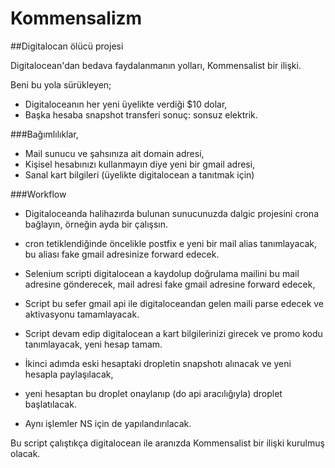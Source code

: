 # Kommensalizm
##Digitalocan ölücü projesi

Digitalocean'dan bedava faydalanmanın yolları, Kommensalist bir ilişki.

Beni bu yola sürükleyen;
- Digitaloceanın her yeni üyelikte verdiği $10 dolar,
- Başka hesaba snapshot transferi
 sonuç: sonsuz elektrik.
 
###Bağımlılıklar,
- Mail sunucu ve şahsınıza ait domain adresi,
- Kişisel hesabınızı kullanmayın diye yeni bir gmail adresi,
- Sanal kart bilgileri (üyelikte digitalocean a tanıtmak için)

###Workflow
- Digitaloceanda halihazırda bulunan sunucunuzda dalgic projesini crona bağlayın, örneğin ayda bir çalışsın.
- cron tetiklendiğinde öncelikle postfix e yeni bir mail alias tanımlayacak, bu aliası fake gmail adresinize forward edecek.
- Selenium scripti digitalocean a kaydolup doğrulama mailini bu mail adresine gönderecek, mail adresi fake gmail adresine forward edecek,
- Script bu sefer gmail api ile digitaloceandan gelen maili parse edecek ve aktivasyonu tamamlayacak.
- Script devam edip digitalocean a kart bilgilerinizi girecek ve promo kodu tanımlayacak, yeni hesap tamam.

- İkinci adımda eski hesaptaki dropletin snapshotı alınacak ve yeni hesapla paylaşılacak,
- yeni hesaptan bu droplet onaylanıp (do api aracılığıyla) droplet başlatılacak.
- Aynı işlemler NS için de yapılandırılacak.

Bu script çalıştıkça digitalocean ile aranızda Kommensalist bir ilişki kurulmuş olacak.
